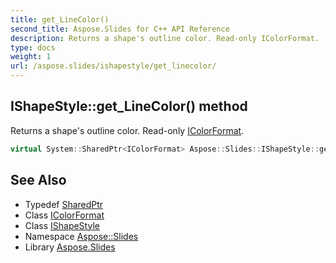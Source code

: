 ```yaml
---
title: get_LineColor()
second_title: Aspose.Slides for C++ API Reference
description: Returns a shape's outline color. Read-only IColorFormat.
type: docs
weight: 1
url: /aspose.slides/ishapestyle/get_linecolor/
---
```

## IShapeStyle::get_LineColor() method


Returns a shape's outline color. Read-only [IColorFormat](../../icolorformat/).

```cpp
virtual System::SharedPtr<IColorFormat> Aspose::Slides::IShapeStyle::get_LineColor()=0
```

## See Also

* Typedef [SharedPtr](../../../system/sharedptr/)
* Class [IColorFormat](../../icolorformat/)
* Class [IShapeStyle](../)
* Namespace [Aspose::Slides](../../)
* Library [Aspose.Slides](../../../)